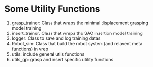 # Some Utility Functions

1) grasp_trainer:  Class that wraps the minimal displacement grasping model training
2) insert_trainer: Class that wraps the SAC insertion model training
3) logger: Class to save and log training datas
4) Robot_sim: Class that build the robot system (and relavent meta functions) in vrep
5) utils: include general utils functions
6) utils_gp: grasp and insert specific utility functions

